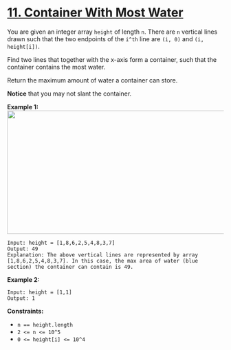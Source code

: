 # [11. Container With Most Water](https://leetcode.com/problems/container-with-most-water/description/)

You are given an integer array `height` of length `n`. There are `n` vertical lines drawn such that the two endpoints of the `i^th` line are `(i, 0)` and `(i, height[i])`.

Find two lines that together with the x-axis form a container, such that the container contains the most water.

Return the maximum amount of water a container can store.

**Notice**  that you may not slant the container.

**Example 1:** 
<img alt="" src="https://s3-lc-upload.s3.amazonaws.com/uploads/2018/07/17/question_11.jpg" style="width: 600px; height: 287px;">

```
Input: height = [1,8,6,2,5,4,8,3,7]
Output: 49
Explanation: The above vertical lines are represented by array [1,8,6,2,5,4,8,3,7]. In this case, the max area of water (blue section) the container can contain is 49.
```

**Example 2:** 

```
Input: height = [1,1]
Output: 1
```

**Constraints:** 

- `n == height.length`
- `2 <= n <= 10^5`
- `0 <= height[i] <= 10^4`
